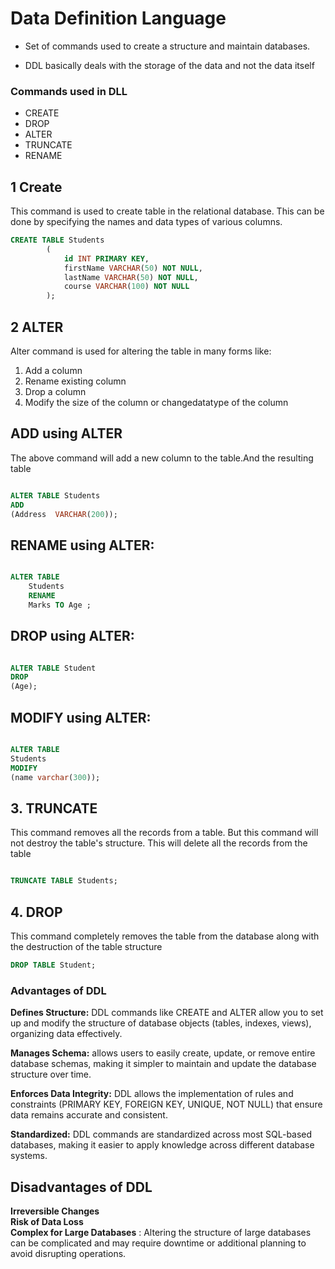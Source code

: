 # Data Definition Language
- Set of commands used to create a structure and maintain databases.

- DDL basically deals with the storage of the data and not the data itself
### Commands used in DLL
- CREATE
- DROP  
- ALTER  
- TRUNCATE
- RENAME


## 1 Create

This command is used to create table in the relational database.
This can be done by specifying the names and data types of various columns.  

```sql 
CREATE TABLE Students
        (
            id INT PRIMARY KEY,
            firstName VARCHAR(50) NOT NULL,
            lastName VARCHAR(50) NOT NULL,
            course VARCHAR(100) NOT NULL
        );


````

## 2 ALTER

Alter command is used for altering the table in many forms like: 

1.   Add a column
2. Rename existing column
3. Drop a column
4. Modify the size of the column or changedatatype of the column

## ADD using ALTER

The above command will add a new column to the table.And the resulting table   

```sql

ALTER TABLE Students 
ADD
(Address  VARCHAR(200)); 


```
## RENAME using ALTER:

```sql 

ALTER TABLE 
    Students 
    RENAME 
    Marks TO Age ; 

```
## DROP using ALTER:

```sql

ALTER TABLE Student 
DROP
(Age);  

```
## MODIFY using ALTER:

```sql

ALTER TABLE 
Students 
MODIFY
(name varchar(300)); 

```

## 3. TRUNCATE

This command removes all the records from a table. But this command will not destroy the table's structure.
This will delete all the records from the table

```sql

TRUNCATE TABLE Students; 

```


## 4. DROP

This command completely removes the table from the database along with the destruction of the table structure

```sql
DROP TABLE Student; 

```

###  Advantages of DDL
 
**Defines Structure:**  DDL commands like CREATE and ALTER allow you to set up and modify the structure of database objects (tables, indexes, views), organizing data effectively.

**Manages Schema:** allows users to easily create, update, or remove entire database schemas, making it simpler to maintain and update the database structure over time.

**Enforces Data Integrity:** DDL allows the implementation of rules and constraints (PRIMARY KEY, FOREIGN KEY, UNIQUE, NOT NULL) that ensure data remains accurate and consistent.

**Standardized:** DDL commands are standardized across most SQL-based databases, making it easier to apply knowledge across different database systems.


## Disadvantages of DDL

**Irreversible Changes**  
**Risk of Data Loss**  
**Complex for Large Databases** : Altering the structure of large databases can be complicated and may require downtime or additional planning to avoid disrupting operations.

